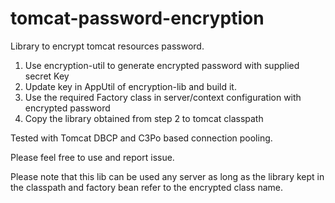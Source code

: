 # tomcat-password-encryption
Library to encrypt tomcat resources password.

1. Use encryption-util to generate encrypted password with supplied secret Key
2. Update key in AppUtil of encryption-lib and build it.
3. Use the required Factory class in server/context configuration with encrypted password
4. Copy the library obtained from step 2 to tomcat classpath

Tested with Tomcat DBCP and C3Po based connection pooling.

Please feel free to use and report issue.

Please note that this lib can be used any server as long as the library kept in the classpath and factory bean refer to the encrypted class name.
